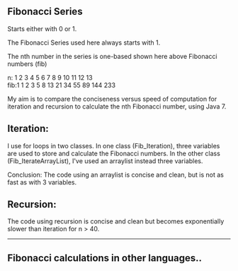 Fibonacci Series
--
Starts either with 0 or 1.

The Fibonacci Series used here always starts with 1.

The nth number in the series is one-based shown here above Fibonacci numbers (fib)

  n:        1 2 3 4 5 6  7  8  9 10 11  12  13 </br>
  fib:1 1 2 3 5 8 13 21 34 55 89 144 233

My aim is to compare the conciseness versus speed of computation for iteration and recursion to calculate the nth Fibonacci number, using Java 7.

Iteration:
-
I use for loops in two classes.
In one class (Fib_Iteration), three variables are used to store and calculate the Fibonacci numbers.
In the other class (Fib_IterateArrayList), I've used an arraylist instead three variables.

Conclusion: The code using an arraylist is concise and clean, but is not as fast as with 3 variables.

Recursion:
-
The code using recursion is concise and clean but becomes exponentially slower than iteration for n > 40.

-------------

Fibonacci calculations in other languages..
---

